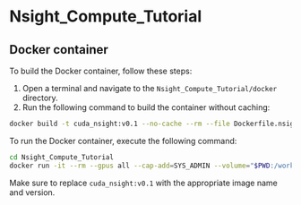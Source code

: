 # Nsight_Compute_Tutorial

## Docker container

To build the Docker container, follow these steps:

1. Open a terminal and navigate to the `Nsight_Compute_Tutorial/docker` directory.
2. Run the following command to build the container without caching:

```bash
docker build -t cuda_nsight:v0.1 --no-cache --rm --file Dockerfile.nsight .
```

To run the Docker container, execute the following command:

```bash
cd Nsight_Compute_Tutorial
docker run -it --rm --gpus all --cap-add=SYS_ADMIN --volume="$PWD:/workspace" cuda_nsight:v0.1
```

Make sure to replace `cuda_nsight:v0.1` with the appropriate image name and version.

